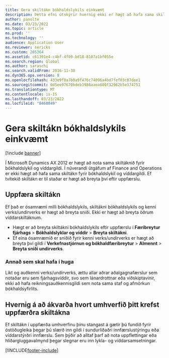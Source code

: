 ```yaml
---
title: Gera skiltákn bókhaldslykils einkvæmt
description: Þetta efni útskýrir hvernig ekki er hægt að hafa sama skiltákn fyrir bókhaldslykil og víddargildi. Þú verður að breyta gildum skiltákns eftir uppfærslu.
author: panolte
ms.date: 03/23/2022
ms.topic: article
ms.prod: ''
ms.technology: ''
audience: Application User
ms.reviewer: sericks
ms.custom: 265364
ms.assetid: c61391e4-c4bf-4f09-bd18-8107a1bf055e
ms.search.region: Global
ms.author: saraschi
ms.search.validFrom: 2016-11-30
ms.dyn365.ops.version: 8
ms.openlocfilehash: 433e9f8a7b0a9f476c74096a4bd7fef03c87dee1
ms.sourcegitcommit: 0d5ee97670bdeb1986aaea880f32962b5e374751
ms.translationtype: MT
ms.contentlocale: is-IS
ms.lasthandoff: 03/23/2022
ms.locfileid: "8468049"
---
```

# <a name="make-the-chart-of-accounts-delimiter-unique"></a>Gera skiltákn bókhaldslykils einkvæmt

[!include [banner](../includes/banner.md)]

Í Microsoft Dynamics AX 2012 er hægt að nota sama skiltáknið fyrir bókhaldslykil og víddargildi. Í núverandi útgáfum af Finance and Operations er ekki hægt að hafa sama skiltákn fyrir bókhaldslykil og víddargildi. Ef tvítekið skiltákn er til staðar er hægt að breyta því eftir uppfærslu. 

## <a name="update-delimiter"></a>Uppfæra skiltákn
Ef það er ósamræmi milli bókhaldslykils, skiltákni bókhaldslykils og kenni verks/undirverks er hægt að breyta sniði. Ekki er hægt að breyta öðrum víddarskiltáknum. 
- Hægt er að breyta skiltákni bókhaldslykils eftir uppfærslu í **Færibreytur fjárhags** > **Bókhaldslyklar og víddir** > **Breyta skiltákni**. 
- Ef eina ósamræmið er sniðið fyrir kenni verks/undirverks er hægt að breyta því gildi í **Verkefnastjórnun og bókhaldfæribreytur** > **Almennt** > **Breyta sniði undirverks**. 

### <a name="other-considerations"></a>Annað sem skal hafa í huga
Líkt og auðkenni verks/undirverks, ættu allar aðrar aðalgagnafærslur sem notaðar eru sem fjárhagsvíddir, svo sem lánardrottnar eða viðskiptavinir, ekki að hafa reikningsauðkennisgildi sem nota sama staf og afmörkun bókhaldsyfirlits. 

## <a name="how-to-determine-if-your-environment-requires-updated-delimiters"></a>Hvernig á að ákvarða hvort umhverfið þitt krefst uppfærðra skiltákna 
Ef skiltákn í uppfærða umhverfinu þínu stangast á gætir þú fundið fyrir óstöðugleika þegar þú slærð inn gildi í sundurliðaðri innfærslustýringu eða víddarstýrðri innfærslu. Sem þýðir að alltaf þarf að nota uppflettingar eða hliðargluggavalmynd þegar slegnar eru inn lykla- og víddarsamsetningar.

[!INCLUDE[footer-include](../../../includes/footer-banner.md)]
